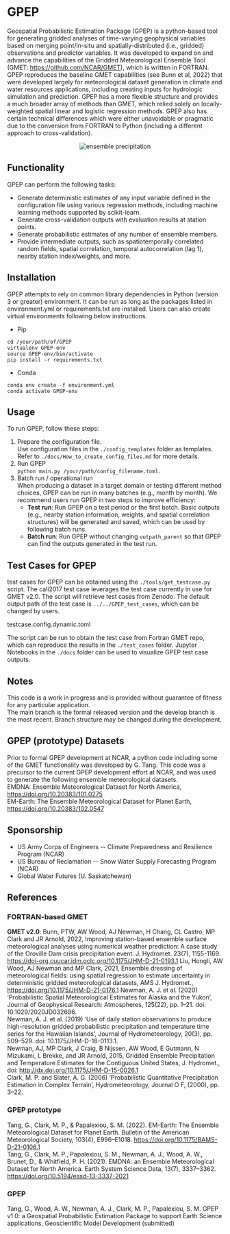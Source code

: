 # GPEP
Geospatial Probabilistic Estimation Package (GPEP) is a python-based tool for generating gridded analyses of time-varying geophysical variables based on merging point/in-situ and spatially-distributed (i.e., gridded) observations and predictor variables. It was developed to expand on and advance the capabilities of the Gridded Meteorological Ensemble Tool (GMET: https://github.com/NCAR/GMET), which is written in FORTRAN. GPEP reproduces the baseline GMET capabilities (see Bunn et al, 2022) that were developed largely for meteorological dataset generation in climate and water resources applications, including creating inputs for hydrologic simulation and prediction. GPEP has a more flexible structure and provides a much broader array of methods than GMET, which relied solely on locally-weighted spatial linear and logistic regression methods. GPEP also has certain technical differences which were either unavoidable or pragmatic due to the conversion from FORTRAN to Python (including a different approach to cross-validation). 

<p align="center">
  <img src="https://github.com/NCAR/GPEP/blob/develop/docs/california2017_ensemble_prcp.gif" alt="ensemble precipitation" />
</p>

## Functionality
GPEP can perform the following tasks: 
-   Generate deterministic estimates of any input variable defined in the configuration file using various regression methods, including machine learning methods supported by scikit-learn.
-   Generate cross-validation outputs with evaluation results at station points.
-   Generate probabilistic estimates of any number of ensemble members.
-   Provide intermediate outputs, such as spatiotemporally correlated random fields, spatial correlation, temporal autocorrelation (lag 1), nearby station index/weights, and more.

## Installation
GPEP attempts to rely on common library dependencies in Python (version 3 or greater) environment. It can be run as long as the packages listed in environment.yml or requirements.txt are installed. Users can also create virtual environments following below instructions. 
- Pip
```  
cd /your/path/of/GPEP  
virtualenv GPEP-env  
source GPEP-env/bin/activate  
pip install -r requirements.txt  
```  
- Conda
```  
conda env create -f environment.yml  
conda activate GPEP-env  
```

## Usage

To run GPEP, follow these steps:

1.  Prepare the configuration file.  
Use configuration files in the `./config_templates` folder as templates. Refer to `./docs/How_to_create_config_files.md` for more details.
2.  Run GPEP  
`python main.py /your/path/config_filename.toml`.
3. Batch run / operational run  
When producing a dataset in a target domain or testing different method choices, GPEP can be run in many batches (e.g., month by month). We recommend users run GPEP in two steps to improve efficiency:
    -   **Test run**: Run GPEP on a test period or the first batch. Basic outputs (e.g., nearby station information, weights, and spatial correlation structures) will be generated and saved, which can be used by following batch runs.
    -   **Batch run**: Run GPEP without changing `outpath_parent` so that GPEP can find the outputs generated in the test run.

## Test Cases for GPEP

test cases for GPEP can be obtained using the `./tools/get_testcase.py` script. The cali2017 test case leverages the test case currently in use for GMET v2.0. The script will retrieve test cases from Zenodo. The default output path of the test case is `../../GPEP_test_cases`, which can be changed by users. 


testcase.config.dynamic.toml

The script can be run to obtain the test case from Fortran GMET repo, which can reproduce the results in the `./test_cases` folder. Jupyter Notebooks in the `./docs` folder can be used to visualize GPEP test case outputs.

## Notes
This code is a work in progress and is provided without guarantee of fitness for any particular application.  
The main branch is the formal released version and the develop branch is the most recent. Branch structure may be changed during the development.  

## GPEP (prototype) Datasets
Prior to formal GPEP development at NCAR, a python code including some of the GMET functionality was developed by G. Tang.  This code was a precursor to the current GPEP development effort at NCAR, and was used to generate the following ensemble meteorological datasets.  
EMDNA: Ensemble Meteorological Dataset for North America, https://doi.org/10.20383/101.0275  
EM-Earth: The Ensemble Meteorological Dataset for Planet Earth, https://doi.org/10.20383/102.0547

## Sponsorship
- US Army Corps of Engineers -- Climate Preparedness and Resilience Program (NCAR)
- US Bureau of Reclamation -- Snow Water Supply Forecasting Program (NCAR)
- Global Water Futures (U. Saskatchewan)

## References
### FORTRAN-based GMET
__GMET v2.0__:  Bunn, PTW, AW Wood, AJ Newman, H Chang, CL Castro, MP Clark and JR Arnold, 2022, Improving station-based ensemble surface meteorological analyses using numerical weather prediction:  A case study of the Oroville Dam crisis precipitation event. J. Hydromet. 23(7), 1155-1169. https://doi-org.cuucar.idm.oclc.org/10.1175/JHM-D-21-0193.1
Liu, Hongli, AW Wood, AJ Newman and MP Clark, 2021, Ensemble dressing of meteorological fields: using spatial regression to estimate uncertainty in deterministic gridded meteorological datasets, AMS J. Hydromet., https://doi.org/10.1175/JHM-D-21-0176.1
Newman, A. J. et al. (2020) ‘Probabilistic Spatial Meteorological Estimates for Alaska and the Yukon’, Journal of Geophysical Research: Atmospheres, 125(22), pp. 1–21. doi: 10.1029/2020JD032696.   
Newman, A. J. et al. (2019) ‘Use of daily station observations to produce high-resolution gridded probabilistic precipitation and temperature time series for the Hawaiian Islands’, Journal of Hydrometeorology, 20(3), pp. 509–529. doi: 10.1175/JHM-D-18-0113.1.    
Newman, AJ, MP Clark, J Craig, B Nijssen, AW Wood, E Gutmann, N Mizukami, L Brekke, and JR Arnold, 2015, Gridded Ensemble Precipitation and Temperature Estimates for the Contiguous United States, J. Hydromet., doi: http://dx.doi.org/10.1175/JHM-D-15-0026.1  
Clark, M. P. and Slater, A. G. (2006) ‘Probabilistic Quantitative Precipitation Estimation in Complex Terrain’, Hydrometeorology, Journal O F, (2000), pp. 3–22.

### GPEP prototype
Tang, G., Clark, M. P., & Papalexiou, S. M. (2022). EM-Earth: The Ensemble Meteorological Dataset for Planet Earth. Bulletin of the American Meteorological Society, 103(4), E996–E1018. https://doi.org/10.1175/BAMS-D-21-0106.1  
Tang, G., Clark, M. P., Papalexiou, S. M., Newman, A. J., Wood, A. W., Brunet, D., & Whitfield, P. H. (2021). EMDNA: an Ensemble Meteorological Dataset for North America. Earth System Science Data, 13(7), 3337–3362. https://doi.org/10.5194/essd-13-3337-2021

### GPEP
Tang, G., Wood, A. W., Newman, A. J., Clark, M. P., Papalexiou, S. M. GPEP v1.0: a Geospatial Probabilistic Estimation Package to support Earth Science applications, Geoscientific Model Development (submitted)  
